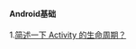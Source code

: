 #### Android基础

1.[简述一下 Activity 的生命周期？](https://github.com/bricklayers/resources/blob/master/android-interview/1.%E7%AE%80%E8%BF%B0%E4%B8%80%E4%B8%8B%20Activity%20%E7%9A%84%E7%94%9F%E5%91%BD%E5%91%A8%E6%9C%9F.md)



